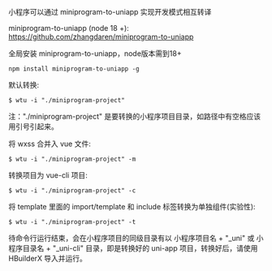 小程序可以通过 miniprogram-to-uniapp 实现开发模式相互转译

miniprogram-to-uniapp (node 18 +): https://github.com/zhangdaren/miniprogram-to-uniapp

全局安装 miniprogram-to-uniapp，node版本需到18+

```
npm install miniprogram-to-uniapp -g
```
默认转换:

```
$ wtu -i "./miniprogram-project"
```
注："./miniprogram-project" 是要转换的小程序项目目录，如路径中有空格应该用引号引起来。

将 wxss 合并入 vue 文件:
```
$ wtu -i "./miniprogram-project" -m
```

转换项目为 vue-cli 项目:
```
$ wtu -i "./miniprogram-project" -c
```

将 template 里面的 import/template 和 include 标签转换为单独组件(实验性):

```
$ wtu -i "./miniprogram-project" -t
```
待命令行运行结束，会在小程序项目的同级目录有以 小程序项目名 + "_uni" 或 小程序目录名 + "_uni-cli" 目录，即是转换好的 uni-app 项目，转换好后，请使用 HBuilderX 导入并运行。